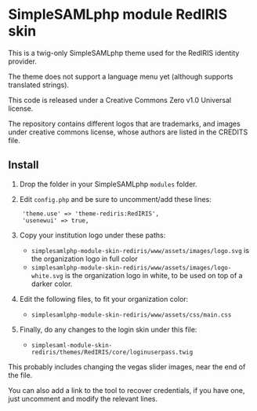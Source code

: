 # SimpleSAMLphp module RedIRIS skin

This is a twig-only SimpleSAMLphp theme used for the RedIRIS identity provider.

The theme does not support a language menu yet (although supports translated strings).

This code is released under a Creative Commons Zero v1.0 Universal license. 

The repository contains different logos that are trademarks, and images under creative commons license, whose authors are listed in the CREDITS file.

## Install

1. Drop the folder in your SimpleSAMLphp `modules` folder.

2. Edit `config.php` and be sure to uncomment/add these lines:

```
    'theme.use' => 'theme-rediris:RedIRIS',
    'usenewui' => true,    
```

3. Copy your institution logo under these paths:

   -  `simplesamlphp-module-skin-rediris/www/assets/images/logo.svg` is the organization logo in full color
   -  `simplesamlphp-module-skin-rediris/www/assets/images/logo-white.svg` is the organization logo in white, to be used on top of a darker color.

4. Edit the following files, to fit your organization color:

   - `simplesamlphp-module-skin-rediris/www/assets/css/main.css` 

5. Finally, do any changes to the login skin under this file:

   - `simplesaml-module-skin-rediris/themes/RedIRIS/core/loginuserpass.twig`

This probably includes changing the vegas slider images, near the end of the file.

You can also add a link to the tool to recover credentials, if you have one, just uncomment and modify the relevant lines.
